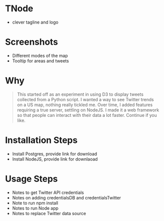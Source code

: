 # TNode
* clever tagline and logo

# Screenshots
* Different modes of the map
* Tooltip for areas and tweets

# Why
> This started off as an experiment in using D3 to display tweets collected from a Python script.
> I wanted a way to see Twitter trends on a US map, nothing really tickled me.
> Over time, I added features requiring a true server, settling on NodeJS.  I made it a web framework
> so that people can interact with their data a lot faster. Continue if you like.

# Installation Steps
* Install Postgres, provide link for download
* Install NodeJS, provide link for downlaoad

# Usage Steps
* Notes to get Twitter API credentials
* Notes on adding credentialsDB and credentialsTwitter
* Note to run npm install
* Notes to run Node app
* Notes to replace Twitter data source
